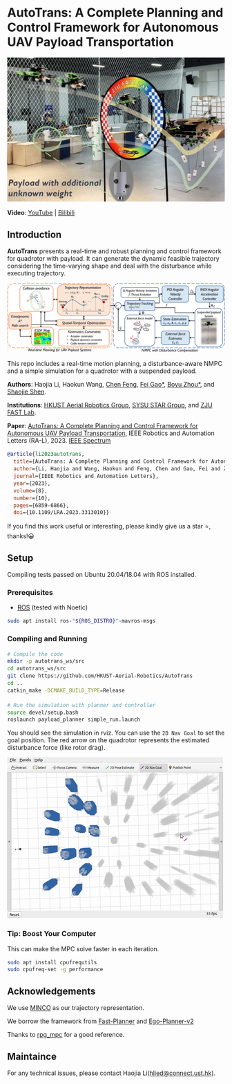 # AutoTrans: A Complete Planning and Control Framework for Autonomous UAV Payload Transportation

[![AutoTrans](imgs/cover.png)](https://youtu.be/X9g-ivBqy5g)

**Video**: [YouTube](https://youtu.be/X9g-ivBqy5g) | [Bilibili](https://www.bilibili.com/video/BV1aM4y1a7c9)

## Introduction
**AutoTrans** presents a real-time and robust planning and control framework for quadrotor with payload. It can generate the dynamic feasible trajectory considering the time-varying shape and deal with the disturbance while executing trajectory. 

![System](imgs/system.png)

This repo includes a real-time motion planning, a disturbance-aware NMPC and a simple simulation for a quadrotor with a suspended payload.


**Authors**: Haojia Li, Haokun Wang, [Chen Feng](https://chen-albert-feng.github.io/AlbertFeng.github.io/), [Fei Gao*](http://zju-fast.com/fei-gao/), [Boyu Zhou*](http://sysu-star.com/), and [Shaojie Shen](https://uav.hkust.edu.hk/group/). 

**Institutions**: [HKUST Aerial Robotics Group](https://uav.hkust.edu.hk/), [SYSU STAR Group](http://sysu-star.com/), and [ZJU FAST Lab](http://zju-fast.com/).

**Paper**: [AutoTrans: A Complete Planning and Control Framework for Autonomous UAV Payload Transportation](https://doi.org/10.1109/LRA.2023.3313010), IEEE Robotics and Automation Letters (RA-L), 2023. [IEEE Spectrum](https://spectrum.ieee.org/video-friday-reflex-grasping)

```bibtex
@article{li2023autotrans,
  title={AutoTrans: A Complete Planning and Control Framework for Autonomous UAV Payload Transportation}, 
  author={Li, Haojia and Wang, Haokun and Feng, Chen and Gao, Fei and Zhou, Boyu and Shen, Shaojie},
  journal={IEEE Robotics and Automation Letters}, 
  year={2023},
  volume={8},
  number={10},
  pages={6859-6866},
  doi={10.1109/LRA.2023.3313010}}
```

If you find this work useful or interesting, please kindly give us a star ⭐, thanks!😀

## Setup

Compiling tests passed on Ubuntu 20.04/18.04 with ROS installed.
### Prerequisites
- [ROS](http://wiki.ros.org/ROS/Installation) (tested with Noetic)
  
```bash
sudo apt install ros-"${ROS_DISTRO}"-mavros-msgs
```

### Compiling and Running
```bash
# Compile the code
mkdir -p autotrans_ws/src
cd autotrans_ws/src
git clone https://github.com/HKUST-Aerial-Robotics/AutoTrans
cd ..
catkin_make -DCMAKE_BUILD_TYPE=Release

# Run the simulation with planner and controller
source devel/setup.bash
roslaunch payload_planner simple_run.launch
```
You should see the simulation in rviz. You can use the `2D Nav Goal` to set the goal position. The red arrow on the quadrotor represents the estimated disturbance force (like rotor drag).

![Simulation](imgs/simulation.gif)

### Tip: Boost Your Computer
This can make the MPC solve faster in each iteration.
```bash
sudo apt install cpufrequtils
sudo cpufreq-set -g performance
```



## Acknowledgements
We use [MINCO](https://github.com/ZJU-FAST-Lab/GCOPTER) as our trajectory representation.

We borrow the framework from [Fast-Planner](https://github.com/HKUST-Aerial-Robotics/Fast-Planner) and [Ego-Planner-v2](https://github.com/ZJU-FAST-Lab/EGO-Planner-v2)

Thanks to [rpg_mpc](https://github.com/uzh-rpg/rpg_mpc) for a good reference.

## Maintaince
For any technical issues, please contact Haojia Li(hlied@connect.ust.hk).